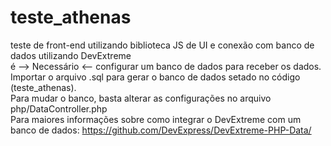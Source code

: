 # teste_athenas
teste de front-end utilizando biblioteca JS de UI e conexão com banco de dados utilizando DevExtreme
<br>
é --> Necessário <-- configurar um banco de dados para receber os dados. 
<br>
Importar o arquivo .sql para gerar o banco de dados setado no código (teste_athenas). 
<br>
Para mudar o banco, basta alterar as configurações no arquivo php/DataController.php
<br>
Para maiores informações sobre como integrar o DevExtreme com um banco de dados: https://github.com/DevExpress/DevExtreme-PHP-Data/
